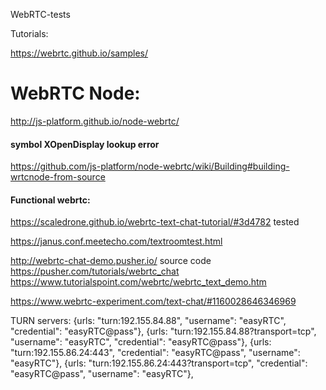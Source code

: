 WebRTC-tests


Tutorials:

https://webrtc.github.io/samples/



# WebRTC Node:

http://js-platform.github.io/node-webrtc/

#### symbol XOpenDisplay lookup error
https://github.com/js-platform/node-webrtc/wiki/Building#building-wrtcnode-from-source


#### Functional webrtc:

https://scaledrone.github.io/webrtc-text-chat-tutorial/#3d4782 tested 

https://janus.conf.meetecho.com/textroomtest.html

http://webrtc-chat-demo.pusher.io/      source code https://pusher.com/tutorials/webrtc_chat
https://www.tutorialspoint.com/webrtc/webrtc_text_demo.htm
 
https://www.webrtc-experiment.com/text-chat/#1160028646346969


TURN servers:
        {urls: "turn:192.155.84.88", "username": "easyRTC", "credential": "easyRTC@pass"},
        {urls: "turn:192.155.84.88?transport=tcp", "username": "easyRTC", "credential": "easyRTC@pass"},
        {urls: "turn:192.155.86.24:443", "credential": "easyRTC@pass", "username": "easyRTC"},
        {urls: "turn:192.155.86.24:443?transport=tcp", "credential": "easyRTC@pass", "username": "easyRTC"},
        
